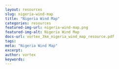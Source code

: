 ```yaml
---
layout: resources
slug: nigeria-wind-map
title: "Nigeria Wind Map"
categories: resources
featured-img-url: nigeria-wind-map.png
featured-img-alt: Nigeria Wind Map
docs-url: vortex_3km_nigeria_wind_map_resource.pdf
tags:
meta: "Nigeria Wind Map"
excerpt: 
author: vortex
keywords: 
---
```

